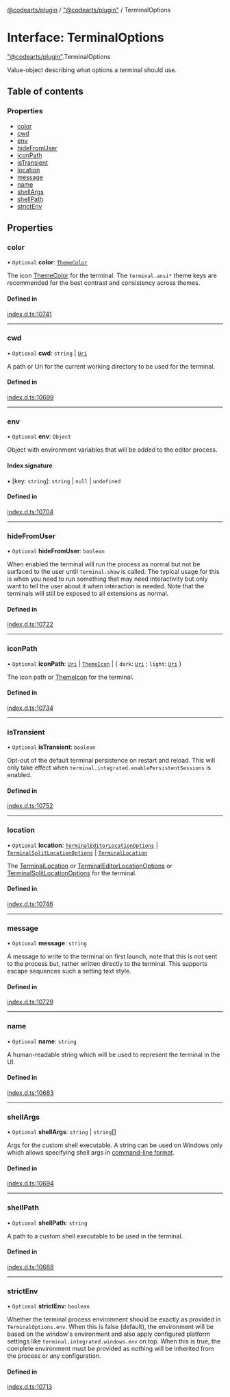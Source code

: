 [@codearts/plugin](../README.md) / ["@codearts/plugin"](../modules/_codearts_plugin_.md) / TerminalOptions

# Interface: TerminalOptions

["@codearts/plugin"](../modules/_codearts_plugin_.md).TerminalOptions

Value-object describing what options a terminal should use.

## Table of contents

### Properties

- [color](codearts_plugin_.TerminalOptions.md#color)
- [cwd](codearts_plugin_.TerminalOptions.md#cwd)
- [env](codearts_plugin_.TerminalOptions.md#env)
- [hideFromUser](codearts_plugin_.TerminalOptions.md#hidefromuser)
- [iconPath](codearts_plugin_.TerminalOptions.md#iconpath)
- [isTransient](codearts_plugin_.TerminalOptions.md#istransient)
- [location](codearts_plugin_.TerminalOptions.md#location)
- [message](codearts_plugin_.TerminalOptions.md#message)
- [name](codearts_plugin_.TerminalOptions.md#name)
- [shellArgs](codearts_plugin_.TerminalOptions.md#shellargs)
- [shellPath](codearts_plugin_.TerminalOptions.md#shellpath)
- [strictEnv](codearts_plugin_.TerminalOptions.md#strictenv)

## Properties

### color

• `Optional` **color**: [`ThemeColor`](../classes/codearts_plugin_.ThemeColor.md)

The icon [ThemeColor](../classes/codearts_plugin_.ThemeColor.md) for the terminal.
The `terminal.ansi*` theme keys are
recommended for the best contrast and consistency across themes.

#### Defined in

[index.d.ts:10741](https://github.com/huaweicloud/cloudide-plugin-api/blob/5055bbd/index.d.ts#L10741)

___

### cwd

• `Optional` **cwd**: `string` \| [`Uri`](../classes/codearts_plugin_.Uri.md)

A path or Uri for the current working directory to be used for the terminal.

#### Defined in

[index.d.ts:10699](https://github.com/huaweicloud/cloudide-plugin-api/blob/5055bbd/index.d.ts#L10699)

___

### env

• `Optional` **env**: `Object`

Object with environment variables that will be added to the editor process.

#### Index signature

▪ [key: `string`]: `string` \| ``null`` \| `undefined`

#### Defined in

[index.d.ts:10704](https://github.com/huaweicloud/cloudide-plugin-api/blob/5055bbd/index.d.ts#L10704)

___

### hideFromUser

• `Optional` **hideFromUser**: `boolean`

When enabled the terminal will run the process as normal but not be surfaced to the user
until `Terminal.show` is called. The typical usage for this is when you need to run
something that may need interactivity but only want to tell the user about it when
interaction is needed. Note that the terminals will still be exposed to all extensions
as normal.

#### Defined in

[index.d.ts:10722](https://github.com/huaweicloud/cloudide-plugin-api/blob/5055bbd/index.d.ts#L10722)

___

### iconPath

• `Optional` **iconPath**: [`Uri`](../classes/codearts_plugin_.Uri.md) \| [`ThemeIcon`](../classes/codearts_plugin_.ThemeIcon.md) \| { `dark`: [`Uri`](../classes/codearts_plugin_.Uri.md) ; `light`: [`Uri`](../classes/codearts_plugin_.Uri.md)  }

The icon path or [ThemeIcon](../classes/codearts_plugin_.ThemeIcon.md) for the terminal.

#### Defined in

[index.d.ts:10734](https://github.com/huaweicloud/cloudide-plugin-api/blob/5055bbd/index.d.ts#L10734)

___

### isTransient

• `Optional` **isTransient**: `boolean`

Opt-out of the default terminal persistence on restart and reload.
This will only take effect when `terminal.integrated.enablePersistentSessions` is enabled.

#### Defined in

[index.d.ts:10752](https://github.com/huaweicloud/cloudide-plugin-api/blob/5055bbd/index.d.ts#L10752)

___

### location

• `Optional` **location**: [`TerminalEditorLocationOptions`](codearts_plugin_.TerminalEditorLocationOptions.md) \| [`TerminalSplitLocationOptions`](codearts_plugin_.TerminalSplitLocationOptions.md) \| [`TerminalLocation`](../enums/codearts_plugin_.TerminalLocation.md)

The [TerminalLocation](../enums/codearts_plugin_.TerminalLocation.md) or [TerminalEditorLocationOptions](codearts_plugin_.TerminalEditorLocationOptions.md) or [TerminalSplitLocationOptions](codearts_plugin_.TerminalSplitLocationOptions.md) for the terminal.

#### Defined in

[index.d.ts:10746](https://github.com/huaweicloud/cloudide-plugin-api/blob/5055bbd/index.d.ts#L10746)

___

### message

• `Optional` **message**: `string`

A message to write to the terminal on first launch, note that this is not sent to the
process but, rather written directly to the terminal. This supports escape sequences such
a setting text style.

#### Defined in

[index.d.ts:10729](https://github.com/huaweicloud/cloudide-plugin-api/blob/5055bbd/index.d.ts#L10729)

___

### name

• `Optional` **name**: `string`

A human-readable string which will be used to represent the terminal in the UI.

#### Defined in

[index.d.ts:10683](https://github.com/huaweicloud/cloudide-plugin-api/blob/5055bbd/index.d.ts#L10683)

___

### shellArgs

• `Optional` **shellArgs**: `string` \| `string`[]

Args for the custom shell executable. A string can be used on Windows only which allows
specifying shell args in [command-line format](https://msdn.microsoft.com/en-au/08dfcab2-eb6e-49a4-80eb-87d4076c98c6).

#### Defined in

[index.d.ts:10694](https://github.com/huaweicloud/cloudide-plugin-api/blob/5055bbd/index.d.ts#L10694)

___

### shellPath

• `Optional` **shellPath**: `string`

A path to a custom shell executable to be used in the terminal.

#### Defined in

[index.d.ts:10688](https://github.com/huaweicloud/cloudide-plugin-api/blob/5055bbd/index.d.ts#L10688)

___

### strictEnv

• `Optional` **strictEnv**: `boolean`

Whether the terminal process environment should be exactly as provided in
`TerminalOptions.env`. When this is false (default), the environment will be based on the
window's environment and also apply configured platform settings like
`terminal.integrated.windows.env` on top. When this is true, the complete environment
must be provided as nothing will be inherited from the process or any configuration.

#### Defined in

[index.d.ts:10713](https://github.com/huaweicloud/cloudide-plugin-api/blob/5055bbd/index.d.ts#L10713)
